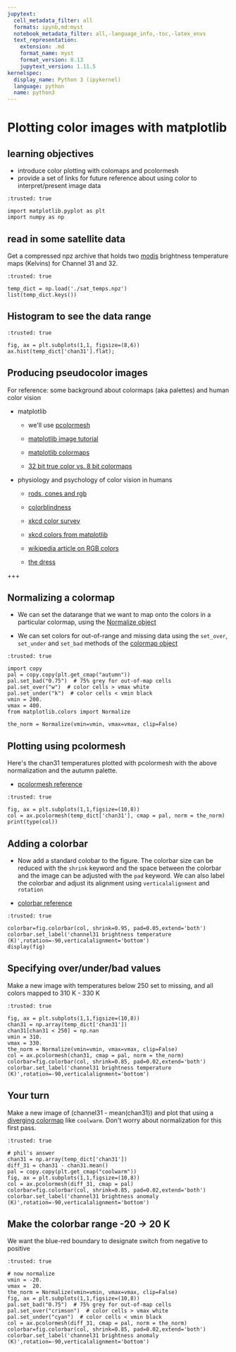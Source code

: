 ```yaml
---
jupytext:
  cell_metadata_filter: all
  formats: ipynb,md:myst
  notebook_metadata_filter: all,-language_info,-toc,-latex_envs
  text_representation:
    extension: .md
    format_name: myst
    format_version: 0.13
    jupytext_version: 1.11.5
kernelspec:
  display_name: Python 3 (ipykernel)
  language: python
  name: python3
---
```


# Plotting color images with matplotlib


## learning objectives

  * introduce color plotting with colomaps and pcolormesh
  * provide a set of links for future reference about using color to interpret/present image data

```{code-cell} ipython3
:trusted: true

import matplotlib.pyplot as plt
import numpy as np
```

## read in some satellite data

Get a compressed npz archive that holds two [modis](https://modis.gsfc.nasa.gov/about/specifications.php) brightness temperature maps (Kelvins) for Channel 31 and 32.

```{code-cell} ipython3
:trusted: true

temp_dict = np.load('./sat_temps.npz')
list(temp_dict.keys())
```

## Histogram to see the data range

```{code-cell} ipython3
:trusted: true

fig, ax = plt.subplots(1,1, figsize=(8,6))
ax.hist(temp_dict['chan31'].flat);
```

## Producing pseudocolor images

For reference: some background about colormaps (aka palettes) and human color vision
 
* matplotlib

  * we'll use [pcolormesh](https://matplotlib.org/stable/api/_as_gen/matplotlib.pyplot.pcolormesh.html)

  * [matplotlib image tutorial](https://matplotlib.org/stable/tutorials/introductory/images.html)
 
  * [matplotlib colormaps](https://matplotlib.org/stable/tutorials/colors/colormaps.html)
  
  * [32 bit true color vs. 8 bit colormaps](https://www.computerhope.com/issues/ch001557.htm)
  
* physiology and psychology of color vision in humans

  * [rods, cones and rgb](https://www.healthline.com/health/tetrachromacy)
  
  * [colorblindness](https://www.colourblindawareness.org/colour-blindness/)

  * [xkcd color survey](https://blog.xkcd.com/2010/05/03/color-survey-results/)

  * [xkcd colors from matplotlib](https://seaborn.pydata.org/generated/seaborn.xkcd_palette.html)

  * [wikipedia article on RGB colors](https://en.wikipedia.org/wiki/RGB_color_model)

  * [the dress](https://en.wikipedia.org/wiki/The_dress)

+++

## Normalizing a colormap

* We can set the datarange that we want to map onto the colors in a particular colormap, using the
  [Normalize object](https://matplotlib.org/stable/api/_as_gen/matplotlib.colors.Normalize.html)
  
* We can set colors for out-of-range and missing data using the `set_over`, `set_under` and `set_bad` 
  methods of the [colormap object](https://matplotlib.org/stable/api/_as_gen/matplotlib.colors.Colormap.html)

```{code-cell} ipython3
:trusted: true

import copy
pal = copy.copy(plt.get_cmap("autumn"))
pal.set_bad("0.75")  # 75% grey for out-of-map cells
pal.set_over("w")  # color cells > vmax white
pal.set_under("k")  # color cells < vmin black
vmin = 200.
vmax = 400.
from matplotlib.colors import Normalize

the_norm = Normalize(vmin=vmin, vmax=vmax, clip=False)
```

## Plotting using pcolormesh

Here's the chan31 temperatures plotted with pcolormesh with the above normalization and the autumn palette.

* [pcolormesh reference](https://matplotlib.org/stable/api/_as_gen/matplotlib.axes.Axes.pcolormesh.html?highlight=pcolormesh#matplotlib.axes.Axes.pcolormesh)

```{code-cell} ipython3
:trusted: true

fig, ax = plt.subplots(1,1,figsize=(10,8))
col = ax.pcolormesh(temp_dict['chan31'], cmap = pal, norm = the_norm)
print(type(col))
```

## Adding a colorbar

* Now add a standard colobar to the figure.  The colorbar size can be reduced with the `shrink` keyword and
  the space between the colorbar and the image can be adjusted with the `pad` keyword.  We can also label the
  colorbar and adjust its alignment using `verticalalignment` and `rotation`
  

* [colorbar reference](https://matplotlib.org/stable/api/_as_gen/matplotlib.pyplot.colorbar.html)

```{code-cell} ipython3
:trusted: true

colorbar=fig.colorbar(col, shrink=0.95, pad=0.05,extend='both')
colorbar.set_label('channel31 brightness temperature (K)',rotation=-90,verticalalignment='bottom')
display(fig)
```

## Specifying over/under/bad values

Make a new image with temperatures below 250 set to missing, and all colors mapped to 310 K - 330 K

```{code-cell} ipython3
:trusted: true

fig, ax = plt.subplots(1,1,figsize=(10,8))
chan31 = np.array(temp_dict['chan31'])
chan31[chan31 < 250] = np.nan
vmin = 310.
vmax = 330.
the_norm = Normalize(vmin=vmin, vmax=vmax, clip=False)
col = ax.pcolormesh(chan31, cmap = pal, norm = the_norm)
colorbar=fig.colorbar(col, shrink=0.85, pad=0.02,extend='both')
colorbar.set_label('channel31 brightness temperature (K)',rotation=-90,verticalalignment='bottom')
```

## Your turn

Make a new image of (channel31 - mean(chan31)) and plot that using a [diverging colormap](https://matplotlib.org/stable/tutorials/colors/colormaps.html#diverging) like `coolwarm`.  Don't worry
about normalization for this first pass.

```{code-cell} ipython3
:trusted: true

# phil's answer
chan31 = np.array(temp_dict['chan31'])
diff_31 = chan31 - chan31.mean()
pal = copy.copy(plt.get_cmap("coolwarm"))
fig, ax = plt.subplots(1,1,figsize=(10,8))
col = ax.pcolormesh(diff_31, cmap = pal)
colorbar=fig.colorbar(col, shrink=0.85, pad=0.02,extend='both')
colorbar.set_label('channel31 brightness anomaly (K)',rotation=-90,verticalalignment='bottom')
```

## Make the colorbar range -20 -> 20 K 

We want the blue-red boundary to designate switch from negative to positive

```{code-cell} ipython3
:trusted: true

# now normalize
vmin = -20.
vmax =  20.
the_norm = Normalize(vmin=vmin, vmax=vmax, clip=False)
fig, ax = plt.subplots(1,1,figsize=(10,8))
pal.set_bad("0.75")  # 75% grey for out-of-map cells
pal.set_over("crimson")  # color cells > vmax white
pal.set_under("cyan")  # color cells < vmin black
col = ax.pcolormesh(diff_31, cmap = pal, norm = the_norm)
colorbar=fig.colorbar(col, shrink=0.85, pad=0.02,extend='both')
colorbar.set_label('channel31 brightness anomaly (K)',rotation=-90,verticalalignment='bottom')

```
